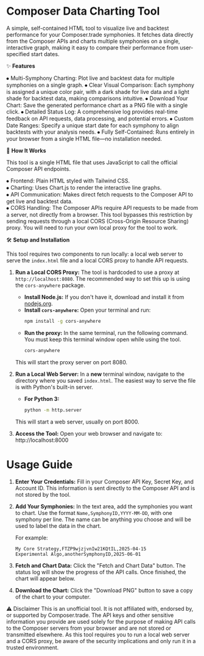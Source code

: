 # **Composer Data Charting Tool**

A simple, self-contained HTML tool to visualize live and backtest performance for your Composer.trade symphonies. It fetches data directly from the Composer APIs and charts multiple symphonies on a single, interactive graph, making it easy to compare their performance from user-specified start dates.

✨ **Features**

⦁	Multi-Symphony Charting: Plot live and backtest data for multiple symphonies on a single graph.
⦁	Clear Visual Comparison: Each symphony is assigned a unique color pair, with a dark shade for live data and a light shade for backtest data, making comparisons intuitive.
⦁	Download Your Chart: Save the generated performance chart as a PNG file with a single click.
⦁	Detailed Status Log: A comprehensive log provides real-time feedback on API requests, data processing, and potential errors.
⦁	Custom Date Ranges: Specify a unique start date for each symphony to align backtests with your analysis needs.
⦁	Fully Self-Contained: Runs entirely in your browser from a single HTML file—no installation needed.

🚀 **How It Works**

This tool is a single HTML file that uses JavaScript to call the official Composer API endpoints.<br>

⦁	Frontend: Plain HTML styled with Tailwind CSS.<br>
⦁	Charting: Uses Chart.js to render the interactive line graphs.<br>
⦁	API Communication: Makes direct fetch requests to the Composer API to get live and backtest data.<br>
⦁	CORS Handling: The Composer APIs require API requests to be made from a server, not directly from a browser. This tool bypasses this restriction by sending requests through a local CORS (Cross-Origin Resource Sharing) proxy. You will need to run your own local proxy for the tool to work.

🛠️ **Setup and Installation**

This tool requires two components to run locally: a local web server to serve the `index.html` file and a local CORS proxy to handle API requests.

1.  **Run a Local CORS Proxy:**
    The tool is hardcoded to use a proxy at `http://localhost:8080`. The recommended way to set this up is using the `cors-anywhere` package.
    - **Install Node.js:** If you don't have it, download and install it from [nodejs.org](https://nodejs.org/).
    - **Install `cors-anywhere`:** Open your terminal and run:
      ```bash
      npm install -g cors-anywhere
      ```
    - **Run the proxy:** In the same terminal, run the following command. You must keep this terminal window open while using the tool.
      ```bash
      cors-anywhere
      ```
    This will start the proxy server on port 8080.

2.  **Run a Local Web Server:**
    In a **new** terminal window, navigate to the directory where you saved `index.html`. The easiest way to serve the file is with Python's built-in server.
    - **For Python 3:**
      ```bash
      python -m http.server
      ```
    This will start a web server, usually on port 8000.

3.  **Access the Tool:**
    Open your web browser and navigate to: http://localhost:8000

# Usage Guide

1.  **Enter Your Credentials:**
    Fill in your Composer API Key, Secret Key, and Account ID. This information is sent directly to the Composer API and is not stored by the tool.

2.  **Add Your Symphonies:**
    In the text area, add the symphonies you want to chart. Use the format `Name,SymphonyID,YYYY-MM-DD`, with one symphony per line. The name can be anything you choose and will be used to label the data in the chart.

    For example:
    ```
    My Core Strategy,FTZP9wjzjvnIw21KQtIL,2025-04-15
    Experimental Algo,anotherSymphonyID,2025-06-01
    ```

3.  **Fetch and Chart Data:**
    Click the "Fetch and Chart Data" button. The status log will show the progress of the API calls. Once finished, the chart will appear below.

4.  **Download the Chart:**
    Click the "Download PNG" button to save a copy of the chart to your computer.

⚠️ Disclaimer
This is an unofficial tool. It is not affiliated with, endorsed by, or supported by Composer.trade. The API keys and other sensitive information you provide are used solely for the purpose of making API calls to the Composer servers from your browser and are not stored or transmitted elsewhere. As this tool requires you to run a local web server and a CORS proxy, be aware of the security implications and only run it in a trusted environment.
